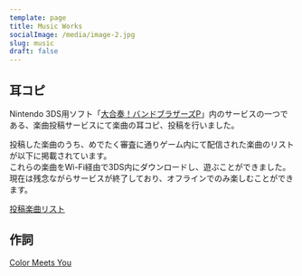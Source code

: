 ```yaml
---
template: page
title: Music Works
socialImage: /media/image-2.jpg
slug: music
draft: false
---
```


## 耳コピ
Nintendo 3DS用ソフト「[大合奏！バンドブラザーズP](https://www.nintendo.co.jp/3ds/anej/)」内のサービスの一つである、楽曲投稿サービスにて楽曲の耳コピ、投稿を行いました。

投稿した楽曲のうち、めでたく審査に通りゲーム内にて配信された楽曲のリストが以下に掲載されています。  
これらの楽曲をWi-Fi経由で3DS内にダウンロードし、遊ぶことができました。  
現在は残念ながらサービスが終了しており、オフラインでのみ楽しむことができます。

[投稿楽曲リスト](http://9129suppon.com/contributor/%E3%81%82%E3%81%8C%E3%82%8B%E3%81%95%E3%81%8C%E3%82%8B/music)

## 作詞

[Color Meets You](https://www.youtube.com/watch?v=3mKaqZtnEQo)
